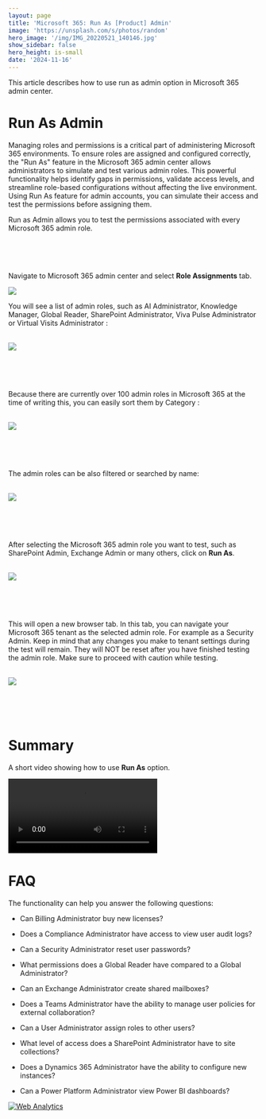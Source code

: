 ```yaml
---
layout: page
title: 'Microsoft 365: Run As [Product] Admin'
image: 'https://unsplash.com/s/photos/random'
hero_image: '/img/IMG_20220521_140146.jpg'
show_sidebar: false
hero_height: is-small
date: '2024-11-16'
---
```




This article describes how to use run as admin option in Microsoft 365 admin center.

<h1> Run As Admin </h1>

Managing roles and permissions is a critical part of administering Microsoft 365 environments. To ensure roles are assigned and configured correctly, the "Run As" feature in the Microsoft 365 admin center allows administrators to simulate and test various admin roles. This powerful functionality helps identify gaps in permissions, validate access levels, and streamline role-based configurations without affecting the live environment. Using Run As feature for admin accounts, you can simulate their access and test the permissions before assigning them.

Run as Admin allows you to test the permissions associated with every Microsoft 365 admin role.

<br/><br/><br/>

Navigate to Microsoft 365 admin center and select **Role Assignments** tab. 

<img src="/articles/img/runasadmin.png" >


You will see a list of admin roles, such as AI Administrator, Knowledge Manager, Global Reader, SharePoint Administrator, Viva Pulse Administrator or Virtual Visits Administrator :

<br/>

<img src="/articles/img/simulateadmin.PNG" >


<br/><br/><br/>

Because there are currently over 100 admin roles in Microsoft 365 at the time of writing this, you can easily sort them by Category :

<br/>

<img src="/articles/img/simulateadmin2.PNG" >

<br/><br/><br/>

The admin roles can be also filtered or searched by name:

<br/>



<img src="/articles/img/simulateadmin3.PNG" >


<br/><br/><br/>

After selecting the Microsoft 365 admin role you want to test, such as SharePoint Admin, Exchange Admin or many others, click on **Run As**. 

<br/>

<img src="/articles/img/compareroles5.PNG" >


<br/><br/><br/>

This will open a new browser tab. In this tab, you can navigate your Microsoft 365 tenant as the selected admin role. For example as a Security Admin. Keep in mind that any changes you make to tenant settings during the test will remain. They will NOT be reset after you have finished testing the admin role. Make sure to proceed with caution while testing.

<br/>

<img src="/articles/img/compareroles6.PNG" >

<br/><br/><br/>

<h1> Summary </h1> 

A short video showing how to use **Run As** option.

<video src="/articles/vid/RoleRunAs.mp4"  controls></video>

 
<h1>FAQ</h1>

The functionality can help you answer the following questions:

* Can Billing Administrator buy new licenses?

* Does a Compliance Administrator have access to view user audit logs?
* Can a Security Administrator reset user passwords?
* What permissions does a Global Reader have compared to a Global Administrator?
* Can an Exchange Administrator create shared mailboxes?
* Does a Teams Administrator have the ability to manage user policies for external collaboration?
* Can a User Administrator assign roles to other users?
* What level of access does a SharePoint Administrator have to site collections?
* Does a Dynamics 365 Administrator have the ability to configure new instances?
* Can a Power Platform Administrator view Power BI dashboards?




<!-- Default Statcounter code for runasadmin
https://powershellscripts.github.io/articles/en/InformationProtection/simulateadmin/
-->
<script type="text/javascript">
var sc_project=13062629; 
var sc_invisible=0; 
var sc_security="4f7c59cb"; 
var sc_client_storage="disabled"; 
</script>
<script type="text/javascript"
src="https://www.statcounter.com/counter/counter.js"
async></script>
<noscript><div class="statcounter"><a title="Web Analytics"
href="https://statcounter.com/" target="_blank"><img
class="statcounter"
src="https://c.statcounter.com/13062629/0/4f7c59cb/1/"
alt="Web Analytics"
referrerPolicy="no-referrer-when-downgrade"></a></div></noscript>
<!-- End of Statcounter Code -->